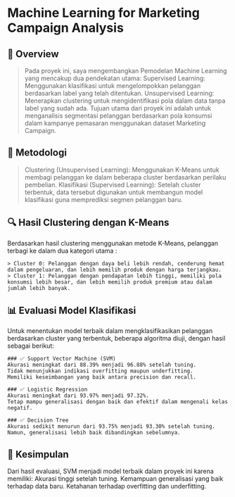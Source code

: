# Machine Learning for Marketing Campaign Analysis

## 📝 Overview
> Pada proyek ini, saya mengembangkan Pemodelan Machine Learning yang mencakup dua pendekatan utama:
> Supervised Learning: Menggunakan klasifikasi untuk mengelompokkan pelanggan berdasarkan label yang telah ditentukan.
> Unsupervised Learning: Menerapkan clustering untuk mengidentifikasi pola dalam data tanpa label yang sudah ada.
> Tujuan utama dari proyek ini adalah untuk menganalisis segmentasi pelanggan berdasarkan pola konsumsi dalam kampanye pemasaran menggunakan dataset Marketing Campaign.

## 📌 Metodologi
> Clustering (Unsupervised Learning):
> Menggunakan K-Means untuk membagi pelanggan ke dalam beberapa cluster berdasarkan perilaku pembelian.
> Klasifikasi (Supervised Learning):
> Setelah cluster terbentuk, data tersebut digunakan untuk membangun model klasifikasi guna memprediksi segmen pelanggan baru.

## 🔍 Hasil Clustering dengan K-Means

Berdasarkan hasil clustering menggunakan metode K-Means, pelanggan terbagi ke dalam dua kategori utama :
```
> Cluster 0: Pelanggan dengan daya beli lebih rendah, cenderung hemat dalam pengeluaran, dan lebih memilih produk dengan harga terjangkau.
> Cluster 1: Pelanggan dengan pendapatan lebih tinggi, memiliki pola konsumsi lebih besar, dan lebih memilih produk premium atau dalam jumlah lebih banyak.
```
## 📊 Evaluasi Model Klasifikasi
Untuk menentukan model terbaik dalam mengklasifikasikan pelanggan berdasarkan cluster yang terbentuk, beberapa algoritma diuji, dengan hasil sebagai berikut:
```
### ✅ Support Vector Machine (SVM)
Akurasi meningkat dari 88.39% menjadi 96.88% setelah tuning.
Tidak menunjukkan indikasi overfitting maupun underfitting.
Memiliki keseimbangan yang baik antara precision dan recall.

### ✅ Logistic Regression
Akurasi meningkat dari 93.97% menjadi 97.32%.
Tetap mampu generalisasi dengan baik dan efektif dalam mengenali kelas negatif.

### ✅ Decision Tree
Akurasi sedikit menurun dari 93.75% menjadi 93.30% setelah tuning.
Namun, generalisasi lebih baik dibandingkan sebelumnya.
```
## 🎯 Kesimpulan

Dari hasil evaluasi, SVM menjadi model terbaik dalam proyek ini karena memiliki:
Akurasi tinggi setelah tuning.
Kemampuan generalisasi yang baik terhadap data baru.
Ketahanan terhadap overfitting dan underfitting.
